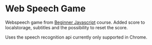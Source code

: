 # Web Speech Game
Webspeech game from [Beginner Javascript](https://beginnerjavascript.com/) course.
Added score to localstorage, subtitles and the possibility to reset the score. 

Uses the speech recognition api currently only supported in Chrome. 
